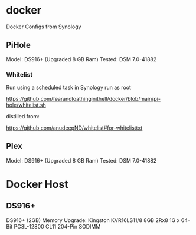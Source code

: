 # docker
Docker Configs from Synology

## PiHole

Model: DS916+ (Upgraded 8 GB Ram)
Tested: DSM 7.0-41882

### Whitelist
Run using a scheduled task in Synology run as root

https://github.com/fearandloathinginithell/docker/blob/main/pi-hole/whitelist.sh

distilled from:

https://github.com/anudeepND/whitelist#for-whitelisttxt

## Plex

Model: DS916+ (Upgraded 8 GB Ram)
Tested: DSM 7.0-41882

# Docker Host
##  DS916+
DS916+ (2GB)
Memory Upgrade: 
Kingston
KVR16LS11/8
8GB 2Rx8 1G x 64-Bit PC3L-12800 CL11 204-Pin SODIMM
